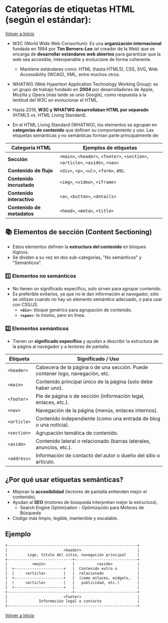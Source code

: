 # ​Categorías de etiquetas HTML (según el estándar):

[Volver a Inicio](../../README.md)

- W3C (World Wide Web Consortium): Es una **organización internacional** fundada en 1994 por **Tim Berners-Lee** (el creador de la Web) que se encarga de **desarrollar estándares web abiertos** para garantizar que la web sea accesible, interoperable y evolucione de forma coherente.
	- Mantiene estándares como: HTML (hasta HTML5), CSS, SVG, Web Accessibility (WCAG), XML, entre muchos otros.
- WHATWG (Web Hypertext Application Technology Working Group): es un grupo de trabajo fundado en **2004** por desarrolladores de Apple, Mozilla y Opera (más tarde se unió Google), como respuesta a la lentitud del W3C en evolucionar el HTML.
- Hasta 2019, **W3C y WHATWG desarrollaban HTML por separado** (HTML5 vs. HTML Living Standard).

- En el HTML Living Standard (WHATWG), los elementos se agrupan en **categorías de contenido** que definen su comportamiento y uso. Las etiquetas semánticas y no semánticas forman parte principalmente de:

| Categoría HTML             | Ejemplos de etiquetas                                                          |
| -------------------------- | ------------------------------------------------------------------------------ |
| **Sección**                | `<main>`, `<header>`, `<footer>`, `<section>`, `<article>`, `<aside>`, `<nav>` |
| **Contenido de flujo**     | `<div>`, `<p>`, `<ul>`, `<form>`, etc.                                         |
| **Contenido incrustado**   | `<img>`, `<video>`, `<iframe>`                                                 |
| **Contenido interactivo**  | `<a>`, `<button>`, `<details>`                                                 |
| **Contenido de metadatos** | `<head>`, `<meta>`, `<title>`                                                  |

## 📚 Elementos de sección (Content Sectioning)

- Estos elementos definen la **estructura del contenido** en bloques lógicos.
- Se dividen a su vez en dos sub-categorías, "No semánticos" y "Semánticos".

### 1️⃣ Elementos no semánticos

- No tienen un significado específico, solo sirven para agrupar contenido.
- Es preferible evitarlos, ya que no le dan información al navegador, sólo se utilizan cuando no hay un elemento semántico adecuado, o para usar con CSS/JS.
  - **`<div>`**: bloque genérico para agrupación de contenido.
  - **`<span>`**: lo mismo, pero en línea.

### 2️⃣ Elementos semánticos

- Tienen un **significado específico** y ayudan a describir la estructura de la página al navegador y a lectores de pantalla.

| Etiqueta    | Significado / Uso                                                             |
| ----------- | ----------------------------------------------------------------------------- |
| `<header>`  | Cabecera de la página o de una sección. Puede contener logo, navegación, etc. |
| `<main>`    | Contenido principal único de la página (solo debe haber uno).                 |
| `<footer>`  | Pie de página o de sección (información legal, enlaces, etc.).                |
| `<nav>`     | Navegación de la página (menús, enlaces internos).                            |
| `<article>` | Contenido independiente (como una entrada de blog o una noticia).             |
| `<section>` | Agrupación temática de contenido.                                             |
| `<aside>`   | Contenido lateral o relacionado (barras laterales, anuncios, etc.).           |
| `<address>` | Información de contacto del autor o dueño del sitio o artículo.               |

## ¿Por qué usar etiquetas semánticas?

- Mejoran la **accesibilidad** (lectores de pantalla entienden mejor el contenido).
- Ayudan al **SEO** (motores de búsqueda interpretan mejor la estructura).
  - Search Engine Optimization - Optimización para Motores de Búsqueda
- Código más limpio, legible, mantenible y escalable.

## Ejemplo

```txt
+----------------------------------------------------------+
|                         <header>                         |
|         Logo, título del sitio, navegación principal     |
+-----------------------------+----------------------------+
|           <main>            |          <aside>           |
|  +----------------------+   |  Contenido extra o         |
|  |     <article>        |   |  relacionado               |
|  +----------------------+   |  (como enlaces, widgets,   |
|  |     <article>        |   |   publicidad, etc.)        |
|  +----------------------+   |                            |
+-----------------------------+----------------------------+
|                         <footer>                         |
|              Información legal o contacto                |
+----------------------------------------------------------+
```

[Volver a Inicio](../../README.md)